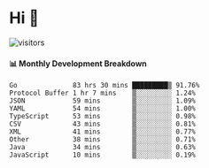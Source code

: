 # Hi 👋
 
![visitors](https://visitor-badge.glitch.me/badge?page_id=sorcererxw.sorcererx)

#### 📊 Monthly Development Breakdown

<!--START_SECTION:waka-->
```text
Go              83 hrs 30 mins █████████▒ 91.76%
Protocol Buffer 1 hr 7 mins    ▒░░░░░░░░░ 1.24%
JSON            59 mins        ▒░░░░░░░░░ 1.09%
YAML            54 mins        ▒░░░░░░░░░ 1.00%
TypeScript      53 mins        ▒░░░░░░░░░ 0.98%
CSV             43 mins        ▒░░░░░░░░░ 0.81%
XML             41 mins        ▒░░░░░░░░░ 0.77%
Other           38 mins        ▒░░░░░░░░░ 0.71%
Java            34 mins        ▒░░░░░░░░░ 0.63%
JavaScript      10 mins        ▒░░░░░░░░░ 0.19%
```
<!--END_SECTION:waka-->
